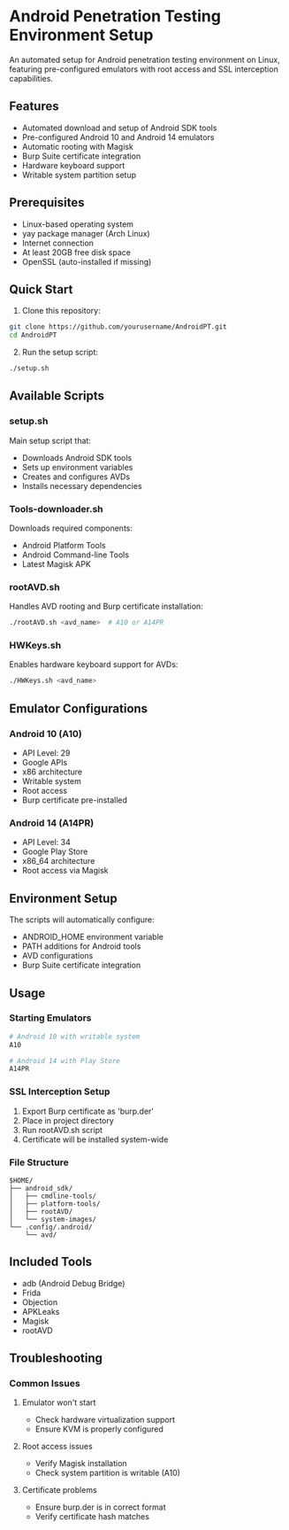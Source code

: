 # Android Penetration Testing Environment Setup

An automated setup for Android penetration testing environment on Linux, featuring pre-configured emulators with root access and SSL interception capabilities.

## Features

- Automated download and setup of Android SDK tools
- Pre-configured Android 10 and Android 14 emulators
- Automatic rooting with Magisk
- Burp Suite certificate integration
- Hardware keyboard support
- Writable system partition setup

## Prerequisites

- Linux-based operating system
- yay package manager (Arch Linux)
- Internet connection
- At least 20GB free disk space
- OpenSSL (auto-installed if missing)

## Quick Start

1. Clone this repository:
```bash
git clone https://github.com/yourusername/AndroidPT.git
cd AndroidPT
```

2. Run the setup script:
```bash
./setup.sh
```

## Available Scripts

### setup.sh
Main setup script that:
- Downloads Android SDK tools
- Sets up environment variables
- Creates and configures AVDs
- Installs necessary dependencies

### Tools-downloader.sh
Downloads required components:
- Android Platform Tools
- Android Command-line Tools
- Latest Magisk APK

### rootAVD.sh
Handles AVD rooting and Burp certificate installation:
```bash
./rootAVD.sh <avd_name>  # A10 or A14PR
```

### HWKeys.sh
Enables hardware keyboard support for AVDs:
```bash
./HWKeys.sh <avd_name>
```

## Emulator Configurations

### Android 10 (A10)
- API Level: 29
- Google APIs
- x86 architecture
- Writable system
- Root access
- Burp certificate pre-installed

### Android 14 (A14PR)
- API Level: 34
- Google Play Store
- x86_64 architecture
- Root access via Magisk

## Environment Setup

The scripts will automatically configure:
- ANDROID_HOME environment variable
- PATH additions for Android tools
- AVD configurations
- Burp Suite certificate integration

## Usage

### Starting Emulators
```bash
# Android 10 with writable system
A10

# Android 14 with Play Store
A14PR
```

### SSL Interception Setup
1. Export Burp certificate as 'burp.der'
2. Place in project directory
3. Run rootAVD.sh script
4. Certificate will be installed system-wide

### File Structure
```
$HOME/
├── android_sdk/
│   ├── cmdline-tools/
│   ├── platform-tools/
│   ├── rootAVD/
│   └── system-images/
└── .config/.android/
    └── avd/
```

## Included Tools

- adb (Android Debug Bridge)
- Frida
- Objection
- APKLeaks
- Magisk
- rootAVD

## Troubleshooting

### Common Issues

1. Emulator won't start
   - Check hardware virtualization support
   - Ensure KVM is properly configured

2. Root access issues
   - Verify Magisk installation
   - Check system partition is writable (A10)

3. Certificate problems
   - Ensure burp.der is in correct format
   - Verify certificate hash matches

